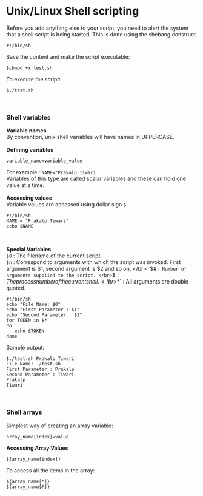 # Unix/Linux Shell scripting
Before you add anything else to your script, you need to alert the system that a shell script is being started. This is done using the shebang construct.
```
#!/bin/sh
```
Save the content and make the script executable:
```
$chmod +x test.sh
```
To execute the script:
```
$./test.sh
```
</br>

### Shell variables

**Variable names** </br>
By convention, unix shell variables will have names in UPPERCASE. </br></br>
**Defining variables** </br>
```
variable_name=variable_value
```
For example : `NAME="Prakalp Tiwari` </br>
Variables of this type are called scalar variables and these can hold one value at a time. </br></br>
**Accessing values** </br>
Variable values are accessed using dollar sign `$`
```
#!/bin/sh
NAME = "Prakalp Tiwari"
echo $NAME
```

</br>

**Special Variables** </br>
`$0` : The filename of the current script.</br>
`$n` : Correspond to arguments with which the script was invoked. First argument is $1, second argument is $2 and so on. </br>
`$#` : Number of arguments supplied to the script. </br>
`$$` : The process number of the current shell. </br>
`$*` : All arguments are double quoted. </br>
```
#!/bin/sh
echo "File Name: $0"
echo "First Parameter : $1"
echo "Second Parameter : $2"
for TOKEN in $*
do
   echo $TOKEN
done
```

Sample output: 
```
$./test.sh Prakalp Tiwari
File Name: ./test.sh
First Parameter : Prakalp
Second Parameter : Tiwari
Prakalp
Tiwari
```
</br>

### Shell arrays
Simplest way of creating an array variable:
```
array_name[index]=value
```

**Accessing Array Values** </br>
```
${array_name[index]}
```
To access all the items in the array:
```
${array_name[*]}
${array_name[@]}
```
